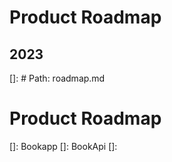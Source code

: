 <!-- add a product road map check list -->
# Product Roadmap

## 2023

[]: # Path: roadmap.md
<!-- add a product road map check list for the multi vendor store-->
# Product Roadmap

[]: Bookapp
[]: BookApi
[]:
